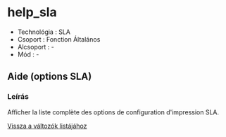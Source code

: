 # help\_sla

* Technológia : SLA
* Csoport : Fonction Általános
* Alcsoport : -
* Mód : - 

## Aide \(options SLA\)

### Leírás

Afficher la liste complète des options de configuration d'impression SLA.

[Vissza a változók listájához](variable_list.md)

